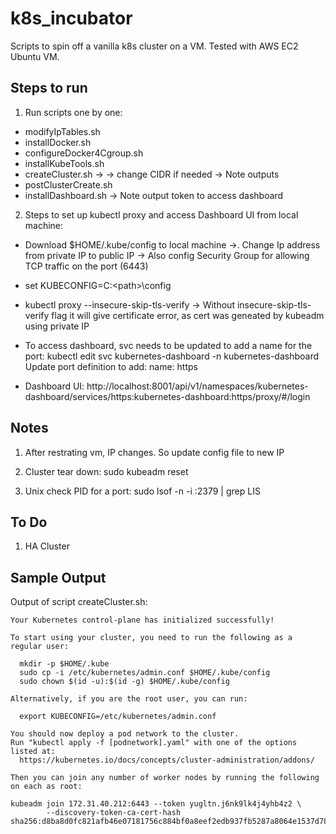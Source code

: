 # k8s_incubator

Scripts to spin off a vanilla k8s cluster on a VM. Tested with AWS EC2 Ubuntu VM.    

## Steps to run

1. Run scripts one by one:

- modifyIpTables.sh
- installDocker.sh
- configureDocker4Cgroup.sh
- installKubeTools.sh 
- createCluster.sh -> -> change CIDR  if needed -> Note outputs
- postClusterCreate.sh
- installDashboard.sh -> Note output token to access dashboard

2. Steps to set up kubectl proxy and access Dashboard UI from local machine:

- Download $HOME/.kube/config to local machine ->. Change Ip address from private IP to public IP -> Also config Security Group for allowing TCP traffic on the port (6443) 

- set KUBECONFIG=C:\<path>\config

- kubectl proxy --insecure-skip-tls-verify  -> Without insecure-skip-tls-verify flag it will give certificate error, as cert was geneated by kubeadm using private IP
 
- To access dashboard, svc needs to be updated to add a name for the port: 
kubectl edit  svc kubernetes-dashboard  -n kubernetes-dashboard
Update port definition to add:  name: https

- Dashboard UI: http://localhost:8001/api/v1/namespaces/kubernetes-dashboard/services/https:kubernetes-dashboard:https/proxy/#/login 

## Notes

1. After restrating vm, IP changes. So update config file to new IP

2. Cluster tear down: sudo kubeadm reset

3. Unix check PID for a port: sudo lsof -n -i :2379 | grep LIS

## To Do
 
1. HA Cluster

## Sample Output

Output of script createCluster.sh:

```
Your Kubernetes control-plane has initialized successfully!

To start using your cluster, you need to run the following as a regular user:

  mkdir -p $HOME/.kube
  sudo cp -i /etc/kubernetes/admin.conf $HOME/.kube/config
  sudo chown $(id -u):$(id -g) $HOME/.kube/config

Alternatively, if you are the root user, you can run:

  export KUBECONFIG=/etc/kubernetes/admin.conf

You should now deploy a pod network to the cluster.
Run "kubectl apply -f [podnetwork].yaml" with one of the options listed at:
  https://kubernetes.io/docs/concepts/cluster-administration/addons/

Then you can join any number of worker nodes by running the following on each as root:

kubeadm join 172.31.40.212:6443 --token yugltn.j6nk9lk4j4yhb4z2 \
        --discovery-token-ca-cert-hash sha256:d8ba8d0fc821afb46e07181756c884bf0a8eef2edb937fb5287a8064e1537d78
```

